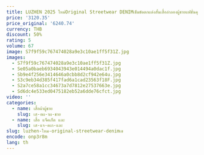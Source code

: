 ```yaml
---
title: LUZHEN 2025 ใหม่Original Streetwear DENIMเข็มขัดตกแต่งสั้นเสื้อลําลองผู้ชายแฟชั่นคุณภาพสูงล้างชายเสื้อLZ9479
price: '3120.35'
price_original: '6240.74'
currency: THB
discount: 50%
rating: 5
volume: 67
image: S7f9f59c767474028a9e3c10ae1ff5f31Z.jpg
images:
  - S7f9f59c767474028a9e3c10ae1ff5f31Z.jpg
  - Se05a0baeb6934043943e014494a0dac1f.jpg
  - Sb9e4f256e3414646a0cbb8d2cf942e64u.jpg
  - S3c9eb34d385f417fad6a1cad23563f18F.jpg
  - S2a7ce58a1cc34673a7d7812e27537663e.jpg
  - Sd6dc4e533ed0475182eb52a6dde76cfct.jpg
video: ''
categories:
  - name: เสื้อผ้าผู้ชาย
    slug: เส-อผ-าผ-ชาย
  - name: เสื้อ แจ็คเก็ต และ
    slug: เส-แจ-คเก-และ
slug: luzhen-ใหม-original-streetwear-denimเข
encode: onp3r8m
lang: th
---
```

  